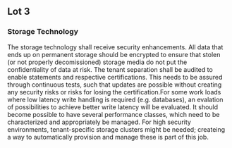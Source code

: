 ## Lot 3

### Storage Technology
The storage technology shall receive security enhancements. All data that ends up on permanent storage should be encrypted to ensure that stolen (or not properly decomissioned) storage media do not put the confidentiality of data at risk. The tenant separation shall be audited to enable statements and respective certifications. This needs to be assured through continuous tests, such that updates are possible without creating any security risks or risks for losing the certification.For some work loads where low latency write handling is required (e.g. databases), an evalation of possibilities to achieve better write latency will be evaluated. It should become possible to have several performance classes, which need to be characterized and appropriately be managed. For high security environments, tenant-specific storage clusters might be needed; createing a way to automatically provision and manage these is part of this job.